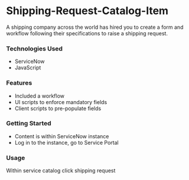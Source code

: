 # Shipping-Request-Catalog-Item
A shipping company across the world has hired you to create a form and workflow following their specifications to raise a shipping request.

### Technologies Used
* ServiceNow
* JavaScript

### Features
* Included a workflow
* UI scripts to enforce mandatory fields
* Client scripts to pre-populate fields

### Getting Started
* Content is within ServiceNow instance
* Log in to the instance, go to Service Portal

### Usage
Within service catalog click shipping request



